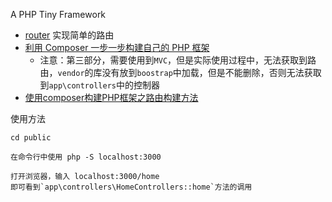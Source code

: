 A PHP Tiny Framework

- [router](./router/index.php) 实现简单的路由
- [利用 Composer 一步一步构建自己的 PHP 框架](https://lvwenhan.com/php/405.html)
    - 注意：第三部分，需要使用到`MVC`，但是实际使用过程中，无法获取到路由，`vendor`的库没有放到`boostrap`中加载，但是不能删除，否则无法获取到`app\controllers`中的控制器
- [使用composer构建PHP框架之路由构建方法](https://juejin.im/user/5736e4cc1ea4930060df481e/shares)

使用方法
```
cd public

在命令行中使用 php -S localhost:3000

打开浏览器，输入 localhost:3000/home 
即可看到`app\controllers\HomeControllers::home`方法的调用
```